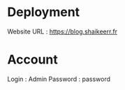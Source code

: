 # Deployment 
Website URL : https://blog.shaikeerr.fr

# Account 
Login : Admin
Password : password
